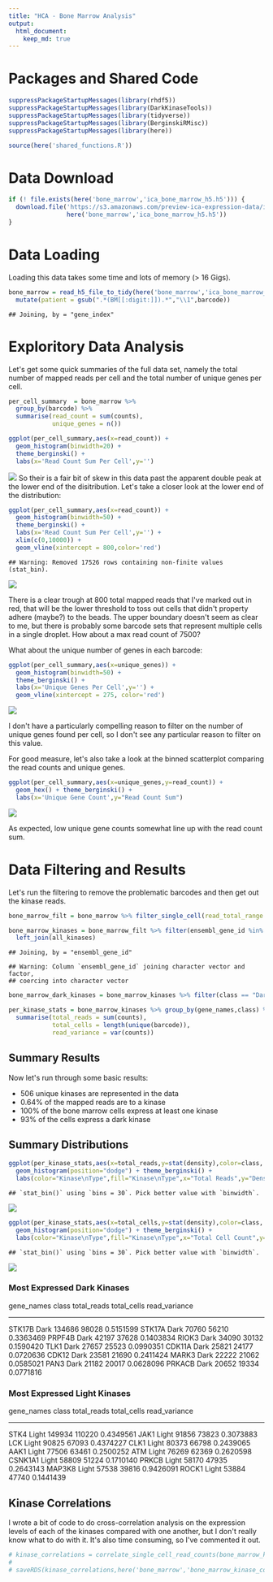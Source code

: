 ```yaml
---
title: "HCA - Bone Marrow Analysis"
output:
  html_document:
    keep_md: true
---
```


# Packages and Shared Code


```r
suppressPackageStartupMessages(library(rhdf5))
suppressPackageStartupMessages(library(DarkKinaseTools))
suppressPackageStartupMessages(library(tidyverse))
suppressPackageStartupMessages(library(BerginskiRMisc))
suppressPackageStartupMessages(library(here))
```


```r
source(here('shared_functions.R'))
```

# Data Download


```r
if (! file.exists(here('bone_marrow','ica_bone_marrow_h5.h5'))) {
  download.file('https://s3.amazonaws.com/preview-ica-expression-data/ica_bone_marrow_h5.h5',
                here('bone_marrow','ica_bone_marrow_h5.h5'))
}
```

# Data Loading

Loading this data takes some time and lots of memory (> 16 Gigs).

```r
bone_marrow = read_h5_file_to_tidy(here('bone_marrow','ica_bone_marrow_h5.h5')) %>%
  mutate(patient = gsub(".*(BM[[:digit:]]).*","\\1",barcode))
```

```
## Joining, by = "gene_index"
```


# Exploritory Data Analysis

Let's get some quick summaries of the full data set, namely the total number of mapped reads per cell and the total number of unique genes per cell.

```r
per_cell_summary  = bone_marrow %>%
  group_by(barcode) %>%
  summarise(read_count = sum(counts),
            unique_genes = n())

ggplot(per_cell_summary,aes(x=read_count)) + 
  geom_histogram(binwidth=20) + 
  theme_berginski() +
  labs(x='Read Count Sum Per Cell',y='')
```

![](analyze_bone_marrow_files/figure-html/summary_read_count-1.png)<!-- -->
So their is a fair bit of skew in this data past the apparent double peak at the lower end of the disitribution. Let's take a closer look at the lower end of the distribution:


```r
ggplot(per_cell_summary,aes(x=read_count)) + 
  geom_histogram(binwidth=50) + 
  theme_berginski() +
  labs(x='Read Count Sum Per Cell',y='') +
  xlim(c(0,10000)) +
  geom_vline(xintercept = 800,color='red')
```

```
## Warning: Removed 17526 rows containing non-finite values (stat_bin).
```

![](analyze_bone_marrow_files/figure-html/read_count_zoom-1.png)<!-- -->

There is a clear trough at 800 total mapped reads that I've marked out in red, that will be the lower threshold to toss out cells that didn't property adhere (maybe?) to the beads. The upper boundary doesn't seem as clear to me, but there is probably some barcode sets that represent multiple cells in a single droplet. How about a max read count of 7500?

What about the unique number of genes in each barcode:


```r
ggplot(per_cell_summary,aes(x=unique_genes)) + 
  geom_histogram(binwidth=50) + 
  theme_berginski() +
  labs(x='Unique Genes Per Cell',y='') +
  geom_vline(xintercept = 275, color='red')
```

![](analyze_bone_marrow_files/figure-html/gene_count-1.png)<!-- -->

I don't have a particularly compelling reason to filter on the number of unique genes found per cell, so I don't see any particular reason to filter on this value.

For good measure, let's also take a look at the binned scatterplot comparing the read counts and unique genes.


```r
ggplot(per_cell_summary,aes(x=unique_genes,y=read_count)) + 
  geom_hex() + theme_berginski() +
  labs(x='Unique Gene Count',y="Read Count Sum")
```

![](analyze_bone_marrow_files/figure-html/unnamed-chunk-2-1.png)<!-- -->

As expected, low unique gene counts somewhat line up with the read count sum.

# Data Filtering and Results

Let's run the filtering to remove the problematic barcodes and then get out the kinase reads.


```r
bone_marrow_filt = bone_marrow %>% filter_single_cell(read_total_range = c(800,7500))

bone_marrow_kinases = bone_marrow_filt %>% filter(ensembl_gene_id %in% all_kinases$ensembl_gene_id) %>%
  left_join(all_kinases)
```

```
## Joining, by = "ensembl_gene_id"
```

```
## Warning: Column `ensembl_gene_id` joining character vector and factor,
## coercing into character vector
```

```r
bone_marrow_dark_kinases = bone_marrow_kinases %>% filter(class == "Dark")

per_kinase_stats = bone_marrow_kinases %>% group_by(gene_names,class) %>%
  summarise(total_reads = sum(counts), 
            total_cells = length(unique(barcode)), 
            read_variance = var(counts))
```

## Summary Results

Now let's run through some basic results:

* 506 unique kinases are represented in the data
* 0.64% of the mapped reads are to a kinase
* 100% of the bone marrow cells express at least one kinase
* 93% of the cells express a dark kinase




## Summary Distributions


```r
ggplot(per_kinase_stats,aes(x=total_reads,y=stat(density),color=class, fill=class)) + 
  geom_histogram(position="dodge") + theme_berginski() +
  labs(color="Kinase\nType",fill="Kinase\nType",x="Total Reads",y="Density")
```

```
## `stat_bin()` using `bins = 30`. Pick better value with `binwidth`.
```

![](analyze_bone_marrow_files/figure-html/unnamed-chunk-3-1.png)<!-- -->


```r
ggplot(per_kinase_stats,aes(x=total_cells,y=stat(density),color=class, fill=class)) + 
  geom_histogram(position="dodge") + theme_berginski() +
  labs(color="Kinase\nType",fill="Kinase\nType",x="Total Cell Count",y="Density")
```

```
## `stat_bin()` using `bins = 30`. Pick better value with `binwidth`.
```

![](analyze_bone_marrow_files/figure-html/unnamed-chunk-4-1.png)<!-- -->

### Most Expressed Dark Kinases


gene_names   class    total_reads   total_cells   read_variance
-----------  ------  ------------  ------------  --------------
STK17B       Dark          134686         98028       0.5151599
STK17A       Dark           70760         56210       0.3363469
PRPF4B       Dark           42197         37628       0.1403834
RIOK3        Dark           34090         30132       0.1590420
TLK1         Dark           27657         25523       0.0990351
CDK11A       Dark           25821         24177       0.0720636
CDK12        Dark           23581         21690       0.2411424
MARK3        Dark           22222         21062       0.0585021
PAN3         Dark           21182         20017       0.0628096
PRKACB       Dark           20652         19334       0.0771816

### Most Expressed Light Kinases

gene_names   class    total_reads   total_cells   read_variance
-----------  ------  ------------  ------------  --------------
STK4         Light         149934        110220       0.4349561
JAK1         Light          91856         73823       0.3073883
LCK          Light          90825         67093       0.4374227
CLK1         Light          80373         66798       0.2439065
AAK1         Light          77506         63461       0.2500252
ATM          Light          76269         62369       0.2620598
CSNK1A1      Light          58809         51224       0.1710140
PRKCB        Light          58170         47935       0.2643143
MAP3K8       Light          57538         39816       0.9426091
ROCK1        Light          53884         47740       0.1441439

## Kinase Correlations

I wrote a bit of code to do cross-correlation analysis on the expression levels of each of the kinases compared with one another, but I don't really know what to do with it. It's also time consuming, so I've commented it out.


```r
# kinase_correlations = correlate_single_cell_read_counts(bone_marrow_kinases)
# 
# saveRDS(kinase_correlations,here('bone_marrow','bone_marrow_kinase_correlations.rds'))
```
